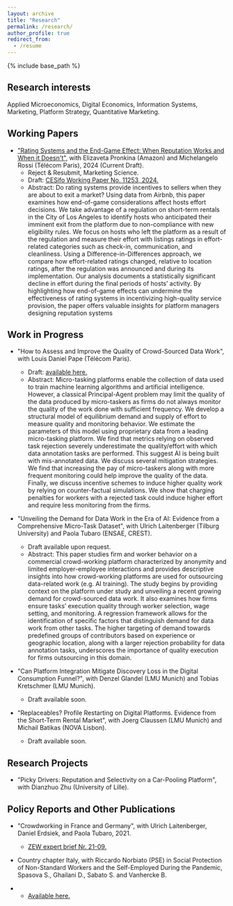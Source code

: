 ```yaml
---
layout: archive
title: "Research"
permalink: /research/
author_profile: true
redirect_from:
  - /resume
---
```


{% include base_path %}

Research interests
----- 
Applied Microeconomics, Digital Economics, Information Systems, Marketing, Platform Strategy, Quantitative Marketing.

Working Papers
----- 

* <a href="https://www.cesifo.org/en/publications/2024/working-paper/rating-systems-and-end-game-effect-when-reputation-works-and-when">"Rating Systems and the End-Game Effect: When Reputation Works and When it Doesn't"</a>, with Elizaveta Pronkina (Amazon) and Michelangelo Rossi (Télécom Paris), 2024 (Current Draft).
  * Reject & Resubmit, Marketing Science.
  * Draft: <a href="https://www.cesifo.org/en/publications/2024/working-paper/rating-systems-and-end-game-effect-when-reputation-works-and-when">CESifo Working Paper No. 11253, 2024.</a>
  * Abstract: Do rating systems provide incentives to sellers when they are about to exit a market? Using data from Airbnb, this paper examines how end-of-game considerations affect hosts effort decisions. We take advantage of a regulation on short-term rentals in the City of Los Angeles to identify hosts who
anticipated their imminent exit from the platform due to non-compliance with new eligibility rules.
We focus on hosts who left the platform as a result of the regulation and measure their effort with listings ratings in effort-related categories such as check-in, communication, and cleanliness. Using a Difference-in-Differences approach, we compare how effort-related ratings changed, relative to location ratings, after the regulation was announced and during its implementation.
Our analysis documents a statistically significant decline in effort during the final periods of hosts’ activity. By highlighting how end-of-game effects can
undermine the effectiveness of rating systems in incentivizing high-quality service provision, the paper offers valuable insights for platform managers designing reputation systems

Work in Progress
-----

* "How to Assess and Improve the Quality of Crowd-Sourced Data Work", with Louis Daniel Pape (Télécom Paris).
  * Draft: <a href="https://www.dropbox.com/scl/fi/i0vmamm0uu8bray6utjmz/Quality_MW.pdf?rlkey=01j6c33ylpprjsdtu8z9ye4wa&dl=0">available here.</a>
  * Abstract: Micro-tasking platforms enable the collection of data used to train machine learning algorithms and artificial intelligence. However, a classical Principal-Agent problem may limit the quality of the data produced by micro-taskers as firms do not always monitor the quality of the work done with sufficient frequency.
We develop a structural model of equilibrium demand and supply of effort to measure quality and monitoring behavior. We estimate the parameters of this model using proprietary data from a leading micro-tasking platform. We find that metrics relying on observed task rejection severely underestimate the quality/effort with which data annotation tasks are performed. This suggest AI is being built with mis-annotated data. We discuss several mitigation strategies. We find that increasing the pay of micro-taskers along with more frequent monitoring could help improve the quality of the data. Finally, we discuss incentive schemes to induce higher quality work by relying on counter-factual simulations. We show that charging penalties for workers with a rejected task could induce higher effort and require less monitoring from the firms.

* "Unveiling the Demand for Data Work in the Era of AI: Evidence from a Comprehensive Micro-Task Dataset", with Ulrich Laitenberger (Tilburg University) and Paola Tubaro (ENSAE, CREST).
  * Draft available upon request.
  * Abstract: This paper studies firm and worker behavior on a commercial crowd-working platform characterized by anonymity and limited employer-employee interactions and provides descriptive insights into how crowd-working platforms are used for outsourcing data-related work (e.g. AI training). The study begins by providing context on the platform under study and unveiling a recent growing demand for crowd-sourced data work. It also examines how firms ensure tasks’ execution quality through worker selection, wage setting, and monitoring. A regression framework allows for the identification of specific factors that distinguish demand for data work from other tasks. The higher targeting of demand towards predefined groups of contributors based on experience or geographic location, along with a larger rejection probability for data annotation tasks, underscores the importance of quality execution for firms outsourcing in this domain.

* "Can Platform Integration Mitigate Discovery Loss in the Digital Consumption Funnel?", with Denzel Glandel (LMU Munich) and Tobias Kretschmer (LMU Munich).
  * Draft available soon.

* "Replaceables? Profile Restarting on Digital Platforms. Evidence from the Short-Term Rental Market", with Joerg Claussen (LMU Munich) and Michail Batikas (NOVA Lisbon).
  * Draft available soon.

Research Projects
-----
* "Picky Drivers: Reputation and Selectivity on a Car-Pooling Platform", with Dianzhuo Zhu (University of Lille).


Policy Reports and Other Publications
-----
 
* "Crowdworking in France and Germany", with Ulrich Laitenberger, Daniel Erdsiek, and Paola Tubaro, 2021.
  * <a href="https://www.zew.de/publikationen/crowdworking-in-france-and-germany" target="_blank" rel="noopener noreferrer">ZEW expert brief Nr. 21-09. </a>

* Country chapter Italy, with Riccardo Norbiato (PSE) in Social Protection of Non-Standard Workers and the Self-Employed During the Pandemic, Spasova S., Ghailani D., Sabato S. and Vanhercke B.
*  * <a href="https://www.etui.org/sites/default/files/2021-10/Social%20protection%20of%20non-standard%20workers%20and%20the%20self-employed%20during%20the%20pandemic-country%20chapters-2021.pdf" target="_blank" rel="noopener noreferrer">Available here.</a>
